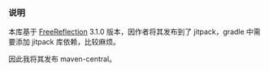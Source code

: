### 说明
本库基于 [FreeReflection](https://github.com/tiann/FreeReflection) 3.1.0 版本，因作者将其发布到了 jitpack，gradle 中需要添加 jitpack 库依赖，比较麻烦。

因此我将其发布 maven-central。